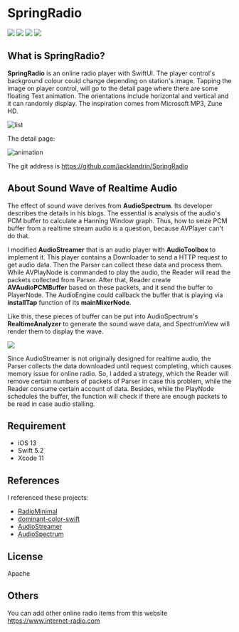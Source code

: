 # SpringRadio
![](http://www.jacklandrin.com/wp-content/uploads/2020/04/icon.png)
![](https://img.shields.io/badge/UI-SwiftUI-blue) ![](https://img.shields.io/badge/platform-iOS-lightgrey) ![](https://img.shields.io/badge/License-Apache-orange)
## What is SpringRadio?
**SpringRadio** is an online radio player with SwiftUI. The player control's background colour could change depending on station's image. Tapping the image on player control, will go to the detail page where there are some floating Text animation. The orientations include horizontal and vertical and it can randomly display. The inspiration comes from Microsoft MP3, Zune HD.

![list](http://www.jacklandrin.com/wp-content/uploads/2020/04/spring_radio_list.gif)

The detail page:

![animation](http://www.jacklandrin.com/wp-content/uploads/2020/04/spring_radio_detail-1.gif)

The git address is <https://github.com/jacklandrin/SpringRadio>

## About Sound Wave of Realtime Audio
The effect of sound wave derives from **AudioSpectrum**. Its developer describes the details in his blogs. The essential is analysis of the audio's PCM buffer to calculate a Hanning Window graph. Thus, how to seize PCM buffer from a realtime stream audio is a question, because AVPlayer can't do that.

I modified **AudioStreamer** that is an audio player with **AudioToolbox** to implement it. This player contains a Downloader to send a HTTP request to get audio data. Then the Parser can collect these data and process them. While AVPlayNode is commanded to play the audio, the Reader will read the packets collected from Parser. After that, Reader create **AVAudioPCMBuffer** based on these packets, and it send the buffer to PlayerNode. The AudioEngine could callback the buffer that is playing via **installTap** function of its **mainMixerNode**.

Like this, these pieces of buffer can be put into AudioSpectrum's **RealtimeAnalyzer** to generate the sound wave data, and SpectrumView will render them to display the wave.

![](http://www.jacklandrin.com/wp-content/uploads/2020/04/SpringRadio.png)

Since AudioStreamer is not originally designed for realtime audio, the Parser collects the data downloaded until request completing, which causes memory issue for online radio. So, I added a strategy, which the Reader will remove certain numbers of packets of Parser in case this problem, while the Reader consume certain account of data. Besides, while the PlayNode schedules the buffer, the function will check if there are enough packets to be read in case audio stalling.

## Requirement
* iOS 13
* Swift 5.2
* Xcode 11

## References
I referenced these projects:
* [RadioMinimal](https://github.com/SergeyPetrovi4/RadioMinimal)
* [dominant-color-swift](https://github.com/neriusv/dominant-color-swift-sample)
* [AudioStreamer](https://github.com/syedhali/AudioStreamer)
* [AudioSpectrum](https://github.com/potato04/AudioSpectrum)

## License
Apache

## Others
You can add other online radio items from this website <https://www.internet-radio.com>
